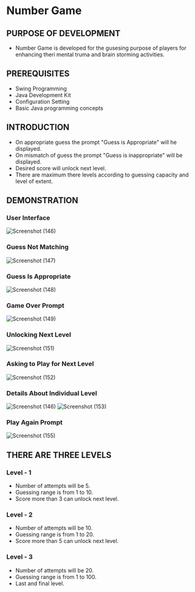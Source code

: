# Number Game 
## PURPOSE OF DEVELOPMENT
- Number Game is developed for the gusesing purpose of players for enhancing theri mental truma and brain storming activities.
## PREREQUISITES
- Swing Programming
- Java Development Kit
- Configuration Setting
- Basic Java programming concepts
## INTRODUCTION
- On appropriate guess the prompt "Guess is Appropriate" will he displayed.
- On mismatch of guess the prompt "Guess is inappropriate" will be displayed.
- Desired score will unlock next level.
- There are maximum there levels according to guessing capacity and level of extent.
## DEMONSTRATION 
   ### User Interface
 ![Screenshot (146)](https://github.com/user-attachments/assets/2c480bd2-ba93-4824-8865-1f2aeee61ffb)
   ### Guess Not Matching 
 ![Screenshot (147)](https://github.com/user-attachments/assets/fd156f43-517a-4734-b4b4-9047c2df3cc9)
   ### Guess Is Appropriate
 ![Screenshot (148)](https://github.com/user-attachments/assets/aa7e8fb2-bde4-4917-a6c9-2d52a818ff75)
   ### Game Over Prompt 
 ![Screenshot (149)](https://github.com/user-attachments/assets/440f4b08-12da-4594-9642-465529e11f37)
   ### Unlocking Next Level
 ![Screenshot (151)](https://github.com/user-attachments/assets/6f7053ee-b2c6-4220-a985-6c1451015d84)
   ### Asking to Play for Next Level
 ![Screenshot (152)](https://github.com/user-attachments/assets/48ddcc55-21d4-4396-bd00-147db4b511b9)
   ### Details About Individual Level
 ![Screenshot (146)](https://github.com/user-attachments/assets/e3c96ab1-5e5b-432c-ad8f-824a0d915f26)
 ![Screenshot (153)](https://github.com/user-attachments/assets/5e2a7aa0-58ba-48b7-a027-4a094ee4881d)
   ### Play Again Prompt 
 ![Screenshot (155)](https://github.com/user-attachments/assets/429cb014-195b-4899-98d6-f3e883d8968b)

 ## THERE ARE THREE LEVELS
  ### Level - 1
  - Number of attempts will be 5.
  - Guessing range is from 1 to 10.
  - Score more than 3 can unlock next level.
  ### Level - 2
  - Number of attempts will be 10.
  - Guessing range is from 1 to 20.
  - Score more than 5 can unlock next level.
  ### Level - 3
  - Number of attempts will be 20.
  - Guessing range is from 1 to 100.
  - Last and final level.
